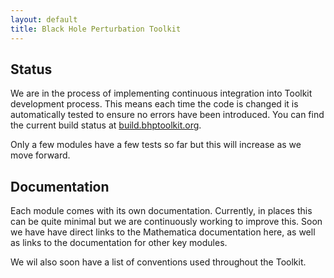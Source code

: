 ```yaml
---
layout: default
title: Black Hole Perturbation Toolkit
---
```



## Status

We are in the process of implementing continuous integration into Toolkit development process. This means each time the code is changed it is automatically tested to ensure no errors have been introduced. You can find the current build status at [build.bhptoolkit.org](http://build.bhptoolkit.org).

Only a few modules have a few tests so far but this will increase as we move forward.

## Documentation

Each module comes with its own documentation. Currently, in places this can be quite minimal but we are continuously working to improve this. Soon we have have direct links to the Mathematica documentation here, as well as links to the documentation for other key modules.

We wil also soon have a list of conventions used throughout the Toolkit.